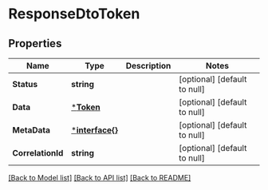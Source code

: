 # ResponseDtoToken

## Properties
Name | Type | Description | Notes
------------ | ------------- | ------------- | -------------
**Status** | **string** |  | [optional] [default to null]
**Data** | [***Token**](Token.md) |  | [optional] [default to null]
**MetaData** | [***interface{}**](interface{}.md) |  | [optional] [default to null]
**CorrelationId** | **string** |  | [optional] [default to null]

[[Back to Model list]](../README.md#documentation-for-models) [[Back to API list]](../README.md#documentation-for-api-endpoints) [[Back to README]](../README.md)

